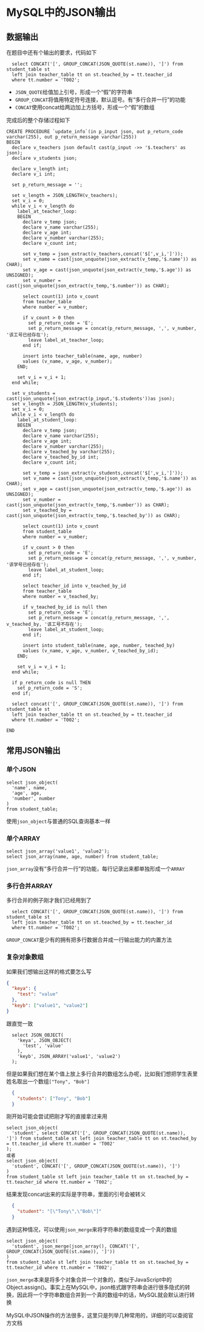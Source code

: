 # MySQL中的JSON输出

## 数据输出

在题目中还有个输出的要求，代码如下

```mysql
  select CONCAT('[', GROUP_CONCAT(JSON_QUOTE(st.name)), ']') from student_table st
  left join teacher_table tt on st.teached_by = tt.teacher_id
  where tt.number = 'T002';
```

+ `JSON_QUOTE`给值加上引号，形成一个“假”的字符串
+ `GROUP_CONCAT`将值用特定符号连接，默认逗号。有“多行合并一行”的功能
+ `CONCAT`使用concat给两边加上方括号，形成一个“假”的数组

完成后的整个存储过程如下

```mysql
CREATE PROCEDURE `update_info`(in p_input json, out p_return_code varchar(255), out p_return_message varchar(255))
BEGIN
  declare v_teachers json default cast(p_input ->> '$.teachers' as json);
  declare v_students json;
  
  declare v_length int;
  declare v_i int;
  
  set p_return_message = '';
  
  set v_length = JSON_LENGTH(v_teachers);
  set v_i = 0;
  while v_i < v_length do
    label_at_teacher_loop:
    BEGIN
      declare v_temp json;
      declare v_name varchar(255);
      declare v_age int;
      declare v_number varchar(255);
      declare v_count int;

      set v_temp = json_extract(v_teachers,concat('$[',v_i,']'));
      set v_name = cast(json_unquote(json_extract(v_temp,'$.name')) as CHAR);
      set v_age = cast(json_unquote(json_extract(v_temp,'$.age')) as UNSIGNED);
      set v_number = cast(json_unquote(json_extract(v_temp,'$.number')) as CHAR);

      select count(1) into v_count
      from teacher_table
      where number = v_number;

      if v_count > 0 then
        set p_return_code = 'E';
        set p_return_message = concat(p_return_message, ',', v_number, '该工号已经存在');
        leave label_at_teacher_loop;
      end if;

      insert into teacher_table(name, age, number)
      values (v_name, v_age, v_number);
    END;

    set v_i = v_i + 1;
  end while;
  
  set v_students = cast(json_unquote(json_extract(p_input,'$.students'))as json);
  set v_length = JSON_LENGTH(v_students);
  set v_i = 0;
  while v_i < v_length do
    label_at_student_loop:
    BEGIN
      declare v_temp json;
      declare v_name varchar(255);
      declare v_age int;
      declare v_number varchar(255);
      declare v_teached_by varchar(255);
      declare v_teached_by_id int;
      declare v_count int;

      set v_temp = json_extract(v_students,concat('$[',v_i,']'));
      set v_name = cast(json_unquote(json_extract(v_temp,'$.name')) as CHAR);
      set v_age = cast(json_unquote(json_extract(v_temp,'$.age')) as UNSIGNED);
      set v_number = cast(json_unquote(json_extract(v_temp,'$.number')) as CHAR);
      set v_teached_by = cast(json_unquote(json_extract(v_temp,'$.teached_by')) as CHAR);

      select count(1) into v_count
      from student_table
      where number = v_number;

      if v_count > 0 then
        set p_return_code = 'E';
        set p_return_message = concat(p_return_message, ',', v_number, '该学号已经存在');
        leave label_at_student_loop;
      end if;

      select teacher_id into v_teached_by_id
      from teacher_table
      where number = v_teached_by;

      if v_teached_by_id is null then
        set p_return_code = 'E';
        set p_return_message = concat(p_return_message, ',', v_teached_by, '该工号不存在');
        leave label_at_student_loop;
      end if;

      insert into student_table(name, age, number, teached_by)
      values (v_name, v_age, v_number, v_teached_by_id);
    END;

    set v_i = v_i + 1;
  end while;
  
  if p_return_code is null THEN
    set p_return_code = 'S';
  end if;
  
  select concat('[', GROUP_CONCAT(JSON_QUOTE(st.name)), ']') from student_table st
  left join teacher_table tt on st.teached_by = tt.teacher_id
  where tt.number = 'T002';
  
END
```

## 常用JSON输出

### 单个JSON

```mysql
select json_object(
  'name', name,
  'age', age,
  'number', number
)
from student_table;
```

使用`json_object`与普通的SQL查询基本一样

### 单个ARRAY

```mysql
select json_array('value1', 'value2');
select json_array(name, age, number) from student_table;
```

`json_array`没有“多行合并一行”的功能，每行记录出来都单独形成一个`ARRAY`

### 多行合并ARRAY

多行合并的例子刚才我们已经用到了

```mysql
  select CONCAT('[', GROUP_CONCAT(JSON_QUOTE(st.name)), ']') from student_table st
  left join teacher_table tt on st.teached_by = tt.teacher_id
  where tt.number = 'T002';
```

`GROUP_CONCAT`是少有的拥有把多行数据合并成一行输出能力的内置方法

### 复杂对象数组

如果我们想输出这样的格式要怎么写

```JSON
{
  "keya": {
    "test": "value"
  },
  "keyb": ["value1", "value2"]
}
```

跟直觉一致

```mysql
  select JSON_OBJECT(
    'keya', JSON_OBJECT(
      'test', 'value'
    ),
    'keyb', JSON_ARRAY('value1', 'value2')
  );
```

但是如果我们想在某个值上放上多行合并的数组怎么办呢，比如我们想把学生表里姓名取出一个数组`["Tony", "Bob"]`

```JSON
  {
    "students": ["Tony", "Bob"]
  }
```

刚开始可能会尝试把刚才写的直接拿过来用

```mysql
select json_object(
  'student', select CONCAT('[', GROUP_CONCAT(JSON_QUOTE(st.name)), ']') from student_table st left join teacher_table tt on st.teached_by = tt.teacher_id where tt.number = 'T002'
);
或者
select json_object(
  'student', CONCAT('[', GROUP_CONCAT(JSON_QUOTE(st.name)), ']')
)
from student_table st left join teacher_table tt on st.teached_by = tt.teacher_id where tt.number = 'T002';
```

结果发现concat出来的实际是字符串，里面的引号会被转义

```JSON
  {
    "student": "[\"Tony\",\"Bob\"]"
  }
```

遇到这种情况，可以使用`json_merge`来将字符串的数组变成一个真的数组

```mysql
select json_object(
  'student', json_merge(json_array(), CONCAT('[', GROUP_CONCAT(JSON_QUOTE(st.name)), ']'))
)
from student_table st left join teacher_table tt on st.teached_by = tt.teacher_id where tt.number = 'T002';
```

`json_merge`本来是将多个对象合并一个对象的，类似于JavaScript中的Object.assign()。事实上在MySQL中，json格式跟字符串会进行很多隐式的转换，因此将一个字符串数组合并到一个真的数组中的话，MySQL就会默认进行转换

MySQL中JSON操作的方法很多，这里只是列举几种常用的，详细的可以查阅官方文档
